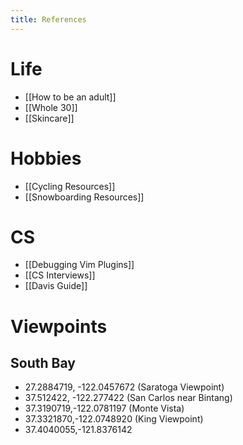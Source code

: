 ```yaml
---
title: References
---
```


# Life
* [[How to be an adult]]
* [[Whole 30]]
* [[Skincare]]

# Hobbies
* [[Cycling Resources]]
* [[Snowboarding Resources]]

# CS
* [[Debugging Vim Plugins]]
* [[CS Interviews]]
* [[Davis Guide]]

# Viewpoints
## South Bay
* 27.2884719, -122.0457672 (Saratoga Viewpoint)
* 37.512422, -122.277422 (San Carlos near Bintang)
* 37.3190719,-122.0781197 (Monte Vista)
* 37.3321870,-122.0748920 (King Viewpoint)
* 37.4040055,-121.8376142
